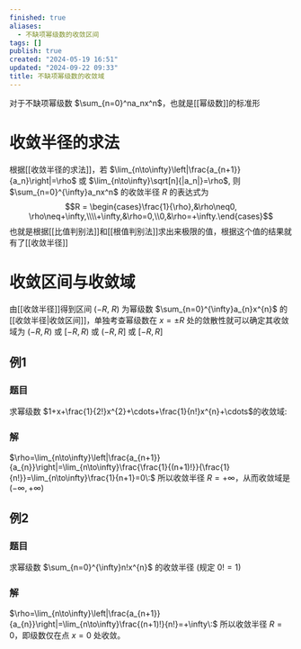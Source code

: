 ```yaml
---
finished: true
aliases:
  - 不缺项幂级数的收敛区间
tags: []
publish: true
created: "2024-05-19 16:51"
updated: "2024-09-22 09:33"
title: 不缺项幂级数的收敛域
---
```


对于不缺项幂级数 $\sum_{n=0}^na_nx^n$，也就是[[幂级数]]的标准形

# 收敛半径的求法
根据[[收敛半径的求法]]，若 $\lim_{n\to\infty}\left|\frac{a_{n+1}}{a_n}\right|=\rho$ 或 $\lim_{n\to\infty}\sqrt[n]{|a_n|}=\rho$, 则 $\sum_{n=0}^{\infty}a_nx^n$ 的收敛半径 $R$ 的表达式为 $$R = \begin{cases}\frac{1}{\rho},&\rho\neq0, \rho\neq+\infty,\\\\+\infty,&\rho=0,\\0,&\rho=+\infty.\end{cases}$$
也就是根据[[比值判别法]]和[[根值判别法]]求出来极限的值，根据这个值的结果就有了[[收敛半径]]

# 收敛区间与收敛域

由[[收敛半径]]得到区间 ($-R$, $R$) 为幂级数 $\sum_{n=0}^{\infty}a_{n}x^{n}$ 的[[收敛半径|收敛区间]]，单独考查幂级数在 $x=\pm R$ 处的敛散性就可以确定其收敛域为 $(-R,R)$ 或 $[-R,R)$ 或 $(-R,R]$ 或 $[-R,R]$

## 例1 
### 题目
求幂级数
$1+x+\frac{1}{2!}x^{2}+\cdots+\frac{1}{n!}x^{n}+\cdots$的收敛域:

### 解
$\rho=\lim_{n\to\infty}\left|\frac{a_{n+1}}{a_{n}}\right|=\lim_{n\to\infty}\frac{\frac{1}{(n+1)!}}{\frac{1}{n!}}=\lim_{n\to\infty}\frac{1}{n+1}=0\:$
所以收敛半径 $R=+\infty$，从而收敛域是 $\left(-\infty,+\infty\right)$

## 例2 
### 题目
求幂级数 $\sum_{n=0}^{\infty}n!x^{n}$ 的收敛半径 (规定 $0!=1$)

### 解  
$\rho=\lim_{n\to\infty}\left|\frac{a_{n+1}}{a_{n}}\right|=\lim_{n\to\infty}\frac{(n+1)!}{n!}=+\infty\:$
所以收敛半径 $R=0$，即级数仅在点 $x=0$ 处收敛。
